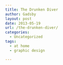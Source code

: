 ```yaml
---
title: The Drunken Diver
author: Gadsby
layout: post
date: 2013-05-19
url: /the-drunken-diver/
categories:
  - Uncategorized
tags:
  - at home
  - graphic design

---
```

